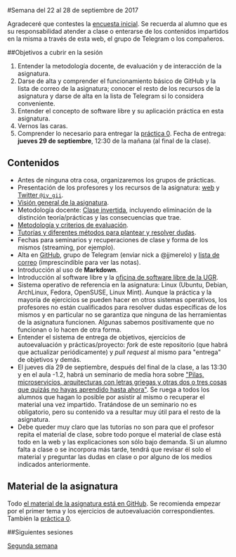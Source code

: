 #Semana del 22 al 28 de septiembre de 2017

Agradeceré que contestes la
[encuesta inicial](https://docs.google.com/forms/d/e/1FAIpQLScrXjpKIEqnrJ356npEWbdARvy00HnNT3EB3EUwU8cfExvqtw/viewform). Se
recuerda al alumno que es su responsabilidad atender a clase o
enterarse de los contenidos impartidos en la misma a través de esta web, el grupo de Telegram o los compañeros. 


##Objetivos a cubrir en la sesión

1. Entender la metodología docente, de evaluación y de interacción de la asignatura.
2. Darse de alta y comprender el funcionamiento básico de GitHub y la lista de correo de la asignatura; conocer el resto de los recursos de la asignatura y darse de alta en la lista de Telegram si lo considera conveniente.
2. Entender el concepto de software libre y su aplicación práctica en esta asignatura.
3. Vernos las caras.
4. Comprender lo necesario para entregar la
   [práctica 0](http://jj.github.io/IV/documentos/practicas/0.Repositorio). Fecha
   de entrega: **jueves 29 de septiembre**, 12:30 de la mañana (al final de la clase). 

## Contenidos
* Antes de ninguna otra cosa, organizaremos los grupos de prácticas. 
* Presentación de los profesores y los recursos de la asignatura: [web](http://jj.github.io/IV) y [Twitter `@iv_gii`](http://twitter.com/iv_gii).
* [Visión general de la asignatura](http://grados.ugr.es/informatica/pages/infoacademica/guias_docentes/espti/infraestructuravirtual).
* Metodología docente: [Clase invertida](http://www.tecnologiasparalaeducacion.es/la-clase-inversa-flip-classroom-tecnologias/), incluyendo eliminación de la distinción teoría/prácticas y las consecuencias que trae.
* [Metodología y criterios de evaluación](../Metodología_y_criterios_de_evaluación.md).
* [Tutorías y diferentes métodos para plantear y resolver dudas](https://github.com/JJ/IV16-17/issues).
* Fechas para seminarios y recuperaciones de clase y forma de los mismos (streaming, por ejemplo).
* Alta en [GitHub](http://github.com), grupo de Telegram (enviar nick a @jjmerelo) y [lista de correo](https://groups.google.com/d/forum/iv-ugr-2016) (imprescindible para ver las notas).
* Introducción al uso de **Markdown**.
* Introducción al software libre y la [oficina de software libre de la UGR](http://osl.ugr.es).
* Sistema operativo de referencia en la asignatura: Linux (Ubuntu,
  Debian, ArchLinux, Fedora, OpenSUSE, Linux Mint). Aunque la práctica y la mayoría de ejercicios se pueden hacer en otros sistemas operativos, los profesores no están cualificados para resolver dudas específicas de los mismos y en particular no se garantiza que ninguna de las herramientas de la asignatura funcionen. Algunas sabemos positivamente que no funcionan o lo hacen de otra forma.
* Entender el sistema de entrega de objetivos, ejercicios de
  autoevaluación y prácticas/proyecto: *fork* de este repositorio (que
  habrá que actualizar periódicamente) y *pull request* al mismo para
  "entrega" de objetivos y demás. 
* El jueves día 29 de septiembre, después del final de la clase, a las
  13:30 y en el aula -1.2, habrá un
  seminario de media hora sobre ["Pilas, microservicios, arquitecturas con letras griegas y otras dos o tres cosas que quizás no hayas aprendido hasta ahora"](http://www.meetup.com/es-ES/Granada-Geek/events/234060868/). Se ruega a todos los alumnos que hagan lo
  posible por asistir al mismo o recuperar el material una vez
  impartido. Tratándose de un seminario no es obligatorio, pero su
  contenido va a resultar muy útil para el resto de la asignatura.
* Debe queder muy claro que las tutorías no son para que el profesor repita el material de clase, sobre todo porque el material de clase está todo en la web y las explicaciones son sólo bajo demanda. Si un alumno falta a clase o se incorpora más tarde, tendrá que revisar él solo el material y preguntar las dudas en clase o por alguno de los medios indicados anteriormente. 

## Material de la asignatura

Todo
[el material de la asignatura está en GitHub](http://jj.github.io/IV). Se
recomienda empezar por el primer tema y los ejercicios de
autoevaluación correspondientes. También la
[práctica 0](http://jj.github.io/IV/documentos/practicas/0.Repositorio). 

##Siguientes sesiones

[Segunda semana](2-semana.md)
